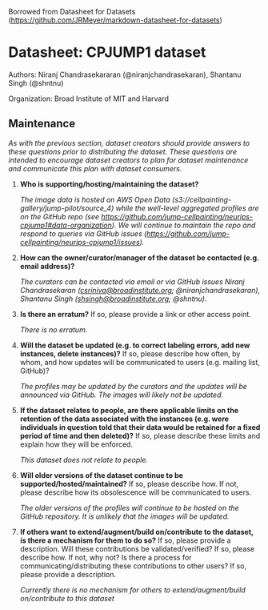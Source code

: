 Borrowed from Datasheet for Datasets (https://github.com/JRMeyer/markdown-datasheet-for-datasets)

# Datasheet: CPJUMP1 dataset

Authors: Niranj Chandrasekararan (@niranjchandrasekaran), Shantanu Singh (@shntnu)

Organization: Broad Institute of MIT and Harvard

## Maintenance

*As with the previous section, dataset creators should provide answers to these questions prior to distributing the dataset. These questions are intended to encourage dataset creators to plan for dataset maintenance and communicate this plan with dataset consumers.*

1. **Who is supporting/hosting/maintaining the dataset?**

	*The image data is hosted on AWS Open Data (s3://cellpainting-gallery/jump-pilot/source_4) while the well-level aggregated profiles are on the GitHub repo (see https://github.com/jump-cellpainting/neurips-cpjump1#data-organization). We will continue to maintain the repo and respond to queries via GitHub issues (https://github.com/jump-cellpainting/neurips-cpjump1/issues).*

2. **How can the owner/curator/manager of the dataset be contacted (e.g. email address)?**

	*The curators can be contacted via email or via GitHub issues Niranj Chandrasekaran (csriniva@broadinstitute.org; @niranjchandrasekaran), Shantanu Singh (shsingh@broadinstitute.org; @shntnu).*

3. **Is there an erratum?** If so, please provide a link or other access point.

	*There is no erratum.*

4. **Will the dataset be updated (e.g. to correct labeling errors, add new instances, delete instances)?** If so, please describe how often, by whom, and how updates will be communicated to users (e.g. mailing list, GitHub)?

	*The profiles may be updated by the curators and the updates will be announced via GitHub. The images will likely not be updated.*

5. **If the dataset relates to people, are there applicable limits on the retention of the data associated with the instances (e.g. were individuals in question told that their data would be retained for a fixed period of time and then deleted)?** If so, please describe these limits and explain how they will be enforced.

	*This dataset does not relate to people.*

6. **Will older versions of the dataset continue to be supported/hosted/maintained?** If so, please describe how. If not, please describe how its obsolescence will be communicated to users.

	*The older versions of the profiles will continue to be hosted on the GitHub repository. It is unlikely that the images will be updated.*

7. **If others want to extend/augment/build on/contribute to the dataset, is there a mechanism for them to do so?** If so, please provide a description. Will these contributions be validated/verified? If so, please describe how. If not, why not? Is there a process for communicating/distributing these contributions to other users? If so, please provide a description.

	*Currently there is no mechanism for others to extend/augment/build on/contribute to this dataset*

